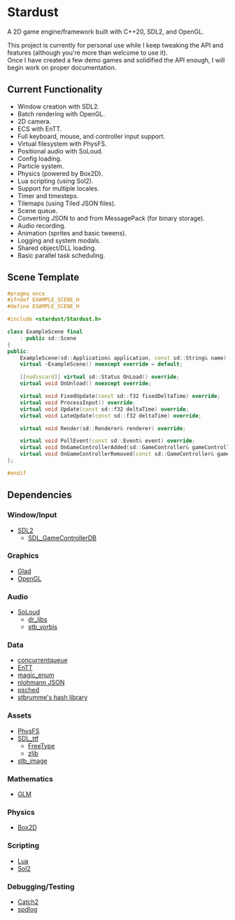 # Stardust
A 2D game engine/framework built with C++20, SDL2, and OpenGL.

This project is currently for personal use while I keep tweaking the API and features (although you're more than welcome to use it).  
Once I have created a few demo games and solidified the API enough, I will begin work on proper documentation.  

## Current Functionality
* Window creation with SDL2.
* Batch rendering with OpenGL.
* 2D camera.
* ECS with EnTT.
* Full keyboard, mouse, and controller input support.
* Virtual filesystem with PhysFS.
* Positional audio with SoLoud.
* Config loading.
* Particle system.
* Physics (powered by Box2D).
* Lua scripting (using Sol2).
* Support for multiple locales.
* Timer and timesteps.
* Tilemaps (using Tiled JSON files).
* Scene queue.
* Converting JSON to and from MessagePack (for binary storage).
* Audio recording.
* Animation (sprites and basic tweens).
* Logging and system modals.
* Shared object/DLL loading.
* Basic parallel task scheduling.

## Scene Template
```cpp
#pragma once
#ifndef EXAMPLE_SCENE_H
#define EXAMPLE_SCENE_H

#include <stardust/Stardust.h>

class ExampleScene final
    : public sd::Scene
{
public:
    ExampleScene(sd::Application& application, const sd::String& name);
    virtual ~ExampleScene() noexcept override = default;

    [[nodiscard]] virtual sd::Status OnLoad() override;
    virtual void OnUnload() noexcept override;

    virtual void FixedUpdate(const sd::f32 fixedDeltaTime) override;
    virtual void ProcessInput() override;
    virtual void Update(const sd::f32 deltaTime) override;
    virtual void LateUpdate(const sd::f32 deltaTime) override;

    virtual void Render(sd::Renderer& renderer) override;

    virtual void PollEvent(const sd::Event& event) override;
    virtual void OnGameControllerAdded(sd::GameController& gameController) override;
    virtual void OnGameControllerRemoved(const sd::GameController& gameController) override;
};

#endif
```

## Dependencies
### Window/Input
* [SDL2](https://www.libsdl.org/)
    * [SDL_GameControllerDB](https://github.com/gabomdq/SDL_GameControllerDB)

### Graphics
* [Glad](https://glad.dav1d.de/)
* [OpenGL](https://www.opengl.org/)

### Audio
* [SoLoud](https://sol.gfxile.net/soloud/)
    * [dr_libs](https://github.com/mackron/dr_libs)
    * [stb_vorbis](https://github.com/nothings/stb/blob/master/stb_vorbis.c)

### Data
* [concurrentqueue](https://github.com/cameron314/concurrentqueue)
* [EnTT](https://github.com/skypjack/entt)
* [magic_enum](https://github.com/Neargye/magic_enum)
* [nlohmann JSON](https://github.com/nlohmann/json)
* [psched](https://github.com/p-ranav/psched)
* [stbrumme's hash library](https://github.com/stbrumme/hash-library)

### Assets
* [PhysFS](https://icculus.org/physfs/)
* [SDL_ttf](https://www.libsdl.org/projects/SDL_ttf/)
    * [FreeType](https://www.freetype.org/)
    * [zlib](https://zlib.net/)
* [stb_image](https://github.com/nothings/stb/blob/master/stb_image.h)

### Mathematics
* [GLM](https://github.com/g-truc/glm)

### Physics
* [Box2D](https://box2d.org/)

### Scripting
* [Lua](http://www.lua.org/)
* [Sol2](https://github.com/ThePhD/sol2)

### Debugging/Testing
* [Catch2](https://github.com/catchorg/Catch2)
* [spdlog](https://github.com/gabime/spdlog)

